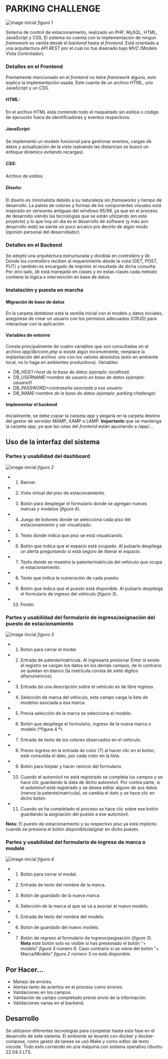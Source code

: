 # PARKING CHALLENGE

![image inicial](captures/1.png "figura 1")
*figura 1*

Sistema de control de estacionamiento, realizado en PHP, MySQL, HTML, JavaScript y CSS. El sistema no cuenta con la implementacion de ningun *framework* es vanilla desde el *backend* hasta el *frontend*. Está orientado a una arquitectura *API REST* por el cual no fue disenado bajo *MVC* (Modelo Vista Controlador). 

### Detalles en el Frontend
Previamente mencionado en el *frontend* no tiene *framework* alguno, esto explica la implementación usada. Este cuenta de un archivo HTML, uno JavaScript y un CSS.

##### HTML:
En el archivo HTML está contenido todo el maquetado sin estilos o código de ejecución fuera de identificadores y eventos respectivos.

##### JavaScript:
Se implementó un modelo funcional para gestionar eventos, cargas de datos y actualización de la vista (salvando las distancias se buscó un enfoque dinámico evitando recargas).

##### CSS:
Archivo de estilos.

##### Diseño:
El diseño es minimalista debido a su naturaleza sin *frameworks* y tiempo de desarrollo. La paleta de colores y formas de los componentes visuales está inspirado en versiones antiguas del windows 95/98, ya que en el proceso de desarrollo viendo las tecnologías que se están utilizando (en este proyecto) y lo que hoy en día es el desarrollo de software (y más aún desarrollo web) se siente un poco arcaico pro decirlo de algún modo (opinión personal del desarrollador).

### Detalles en el Backend
Se adoptó una arquitectura estructurada y dividida en *controllers* y *lib*. Donde los *controllers* reciben el requerimiento desde la vista (GET, POST, PUT) y también es encargado de imprimir el resultado de dicha consulta. Por otro lado, *lib* está manejado en clases y en estas clases cada método contiene la lógica e intervención en base de datos.

### Instalación y puesta en marcha

#### Migración de base de datos
En la carpeta *database* está la semilla inicial con el modelo y datos iniciales, asegúrese de crear un usuario con los permisos adecuados (CRUD) para interactuar con la aplicación.

#### Variables de entorno
Consta principalmente de cuatro variables que son consultadas en el archivo *app/lib/conn.php* si existe algún inconveniente, remplace la implantación del archivo *.env* con los valores absolutos (esto en ambiente local, no lo haga en ambientes productivos). Variables:
- DB_HOST=*host de la base de datos (ejemplo: localhost)*
- DB_USERNAME=*nombre de usuario en base de datos (ejemplo: usuario1)*
- DB_PASSWORD=*contraseña asociada a ese usuario*
- DB_NAME=*nombre de la base de datos (ejemplo: parking challenge)*

#### Implementar el backend
Inicialmente, se debe copiar la carpeta *app* y pegarla en la carpeta destino del gestor de servidor MAMP, XAMP o LAMP. **Importante** que se mantenga la carpeta *app*, ya que las rutas del *frontend* están apuntando a */app/...*.


## Uso de la interfaz del sistema

### Partes y usabilidad del dashboard

![image inicial](captures/2.png "figura 2")
*figura 2*

- 1. Banner.
- 2. Vista virtual del piso de estacionamiento.
- 3. Botón para desplegar el formulario donde se agregan nuevas marcas y modelos (*figura 4*).
- 4. Juego de botones donde se selecciona cada piso del estacionamiento y ser visualizado.
- 5. Texto donde indica que piso se está visualizando.
- 6. Botón que indica que el espacio está ocupado. Al pulsarlo despliega un alerta preguntando si está seguro de liberar el espacio.
- 7. Texto donde se muestra la patente/matrícula del vehículo que ocupa el estacionamiento.
- 8. Texto que indica la numeración de cada puesto.
- 9. Botón que indica que el puesto está disponible. Al pulsarlo despliega el formulario de ingreso del vehículo (*figura 3*).
- 10. Footer.

### Partes y usabilidad del formulario de ingreso/asignación del puesto de estacionamiento

![image inicial](captures/3.png "figura 3")
*figura 3*

- 1. Botón para cerrar el modal.
- 2. Entrada de patente/matrícula. Al ingresarla presionar *Enter* si existe el registro se cargan los datos en los demás campos, de lo contrario se quedan en blanco (la matrícula consta de siete dígitos alfanuméricos).
- 3. Entrada de una descripción sobre el vehículo es de libre ingreso.
- 4. Selección de marca del vehículo, este campo carga la lista de modelos asociada a esa marca.
- 5. Previa selección de la marca se selecciona el modelo.
- 6. Botón que despliega el formulario, ingreso de la nueva marca o modelo (*figura 4 *).
- 7. Entrada de texto de los colores observados en el vehículo.
- 8. Previo ingreso en la entrada de color (7) al hacer clic en el botón, este consolida el dato, por cada color en la lista.
- 9. Botón para limpiar y hacer reinicio del formulario.
- 10. Cuando el automóvil no está registrado se completa los campos y se hace clic guardando la data de dicho automóvil. Por contra parte, si el automóvil está registrado y se desea editar alguno de sus datos (menos la patente/matrícula), se cambia el dato y se hace clic en dicho botón.
- 11. Cuando se ha completado el proceso se hace clic sobre ese botón guardando la asignación del puesto a ese automóvil.

**Nota:** El puesto de estacionamiento y su respectivo piso ya está implícito cuando se presiona el botón disponible/asignar en dicho puesto.

### Partes y usabilidad del formulario de ingreso de marca o modelo

![image inicial](captures/4.png "figura 4")
*figura 4*

- 1. Botón para cerrar el modal.
- 2. Entrada de texto del nombre de la marca.
- 3. Botón de guardado de la nueva marca.
- 4. Selección de la marca al que se va a asociar el nuevo modelo.
- 5. Entrada de texto del nombre del modelo.
- 6. Botón de guardado del nuevo modelo.
- 7. Botón de regreso al formulario de ingreso/asignación (*figura 3*). **Nota** este botón solo es visible si has presionado el botón "+ modelo" *figura 3* número 6. Caso contrario si se viene del botón "+ Marca/Modelo" *figura 2* número 3 no está disponible.

## Por Hacer…

- Manejo de errores.
- Alertas tanto de aciertos en el proceso como errores.
- Validaciones en los campos.
- Validación de campo completado previo envió de la información.
- Validaciones varias en el backend.

## Desarrollo

Se utilizaron diferentes tecnologías para completar hasta esta fase en el desarrollo de este sistema. El ambiente se levantó con docker y docker-compose, como gestor de tareas se usó Make y como editor de texto vscode. Todo esto corriendo en una máquina con sistema operativo Ubuntu 22.04.3 LTS.
